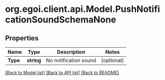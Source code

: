 # org.egoi.client.api.Model.PushNotificationSoundSchemaNone
## Properties

Name | Type | Description | Notes
------------ | ------------- | ------------- | -------------
**Type** | **string** | No notification sound | [optional] 

[[Back to Model list]](../README.md#documentation-for-models) [[Back to API list]](../README.md#documentation-for-api-endpoints) [[Back to README]](../README.md)


